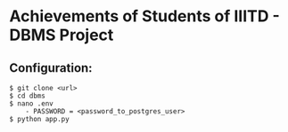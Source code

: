 # Achievements of Students of IIITD - DBMS Project

## Configuration:
    $ git clone <url>
    $ cd dbms
    $ nano .env
        - PASSWORD = <password_to_postgres_user>
    $ python app.py